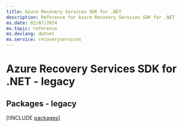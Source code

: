 ```yaml
---
title: Azure Recovery Services SDK for .NET
description: Reference for Azure Recovery Services SDK for .NET
ms.date: 02/07/2024
ms.topic: reference
ms.devlang: dotnet
ms.service: recoveryservices
---
```

# Azure Recovery Services SDK for .NET - legacy
## Packages - legacy
[!INCLUDE [packages](recovery-services-index.md)]
